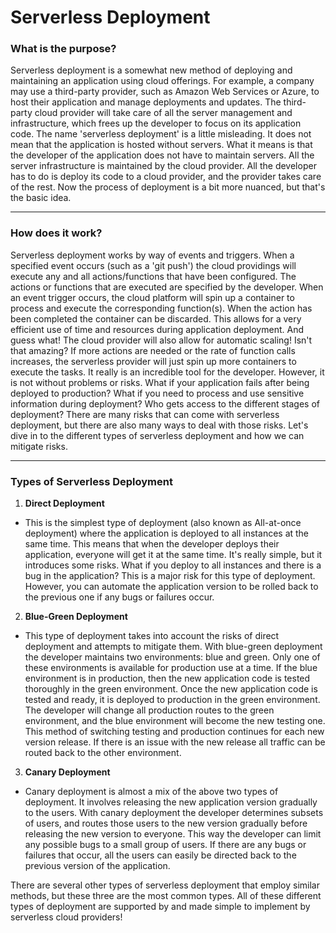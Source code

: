 # Serverless Deployment

### What is the purpose?
  Serverless deployment is a somewhat new method of deploying and maintaining an application using cloud offerings. For example, a company may use a third-party provider, such as Amazon Web Services or Azure, to host their application and manage deployments and updates. The third-party cloud provider will take care of all the server management and infrastructure, which frees up the developer to focus on its application code. 
  The name 'serverless deployment' is a little misleading. It does not mean that the application is hosted without servers. What it means is that the developer of the application does not have to maintain servers. All the server infrastructure is maintained by the cloud provider. All the developer has to do is deploy its code to a cloud provider, and the provider takes care of the rest. Now the process of deployment is a bit more nuanced, but that's the basic idea.


---

### How does it work?
  Serverless deployment works by way of events and triggers. When a specified event occurs (such as a 'git push') the cloud providings will execute any and all actions/functions that have been configured. The actions or functions that are executed are specified by the developer. When an event trigger occurs, the cloud platform will spin up a container to process and execute the corresponding function(s). When the action has been completed the container can be discarded. This allows for a very efficient use of time and resources during application deployment. And guess what! The cloud provider will also allow for automatic scaling! Isn't that amazing? If more actions are needed or the rate of function calls increases, the serverless provider will just spin up more containers to execute the tasks. It really is an incredible tool for the developer. However, it is not without problems or risks. What if your application fails after being deployed to production? What if you need to process and use sensitive information during deployment? Who gets access to the different stages of deployment? There are many risks that can come with serverless deployment, but there are also many ways to deal with those risks. Let's dive in to the different types of serverless deployment and how we can mitigate risks.

---

### Types of Serverless Deployment
1. **Direct Deployment**
- This is the simplest type of deployment (also known as All-at-once deployment) where the application is deployed to all instances at the same time. This means that when the developer deploys their application, everyone will get it at the same time. It's really simple, but it introduces some risks. What if you deploy to all instances and there is a bug in the application? This is a major risk for this type of deployment. However, you can automate the application version to be rolled back to the previous one if any bugs or failures occur.
2. **Blue-Green Deployment**
- This type of deployment takes into account the risks of direct deployment and attempts to mitigate them. With blue-green deployment the developer maintains two environments: blue and green. Only one of these environments is available for production use at a time. If the blue environment is in production, then the new application code is tested thoroughly in the green environment. Once the new application code is tested and ready, it is deployed to production in the green environment. The developer will change all production routes to the green environment, and the blue environment will become the new testing one. This method of switching testing and production continues for each new version release. If there is an issue with the new release all traffic can be routed back to the other environment.
3. **Canary Deployment**
- Canary deployment is almost a mix of the above two types of deployment. It involves releasing the new application version gradually to the users. With canary deployment the developer determines subsets of users, and routes those users to the new version gradually before releasing the new version to everyone. This way the developer can limit any possible bugs to a small group of users. If there are any bugs or failures that occur, all the users can easily be directed back to the previous version of the application.

There are several other types of serverless deployment that employ similar methods, but these three are the most common types. All of these different types of deployment are supported by and made simple to implement by serverless cloud providers!
